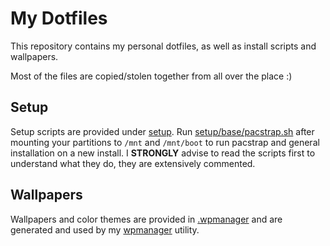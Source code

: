 # My Dotfiles
This repository contains my personal dotfiles, as well as install scripts and wallpapers.

Most of the files are copied/stolen together from all over the place :)

## Setup
Setup scripts are provided under [setup](setup). Run [setup/base/pacstrap.sh](setup/base/pacstrap.sh) after mounting your partitions to `/mnt` and `/mnt/boot` to run pacstrap and general installation on a new install. I **STRONGLY** advise to read the scripts first to understand what they do, they are extensively commented.

## Wallpapers
Wallpapers and color themes are provided in [.wpmanager](.wpmanager) and are generated and used by my [wpmanager](https://www.npmjs.com/package/wpmanager) utility.
